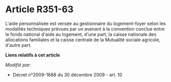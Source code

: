 # Article R351-63

L'aide personnalisée est versée au gestionnaire du logement-foyer selon les modalités techniques prévues par un avenant à la
convention conclue entre le fonds national d'aide au logement, d'une part, la caisse nationale des allocations familiales et
la       caisse centrale de la Mutualité sociale agricole, d'autre part.

**Liens relatifs à cet article**

_Modifié par_:

  - Décret n°2009-1688 du 30 décembre 2009 - art. 10

